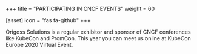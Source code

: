 +++
title = "PARTICIPATING IN CNCF EVENTS"
weight = 60

[asset]
  icon = "fas fa-github"
+++

Origoss Solutions is a regular exhibitor and sponsor of CNCF conferences like KubeCon and PromCon.  This year you can meet us online at KubeCon Europe 2020 Virtual Event.
